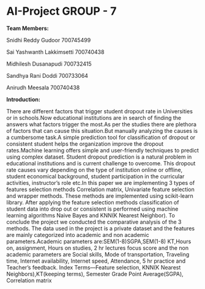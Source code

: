 # AI-Project  GROUP - 7

**Team Members:**

Snidhi Reddy Gudoor 700745499

Sai Yashwanth Lakkimsetti 700740438

Midhilesh Dusanapudi 700732415

Sandhya Rani Doddi 700733064

Anirudh Meesala 700740438

**Introduction:**

There are different factors that trigger student dropout rate in Universities or in schools.Now educational institutions are in search of finding the answers what factors trigger the most.As per the studies there are plethora of factors that can cause this situation.But manually analyzing the causes is a cumbersome task.A simple prediction tool for classification of dropout or consistent student helps the organization improve the dropout rates.Machine learning offers simple and user-friendly techniques to predict using complex dataset. Student dropout prediction is a natural problem in educational institutions and is current challenge to overcome. This dropout rate causes vary depending on the type of institution online or offline, student economical background, student participation in the curricular activities, instructor’s role etc.In this paper we are implementing 3 types of features selection methods Correlation matrix, Univariate feature selection and wrapper methods. These methods are implemented using scikit-learn library. After applying the feature selection methods classification of student data into drop out or consistent is performed using machine learning algorithms Naive Bayes and KNN(K Nearest Neighbor). To conclude the project we conducted the comparative analysis of the 3 methods. The data used in the project is a private dataset and the features are mainly categorized into academic and non academic parameters.Academic parameters are:SEM(1-8)SGPA,SEM(1-8) KT,Hours on, assignment, Hours on studies, 2 hr lectures focus score and the non academic parameters are Social skills, Mode of transportation, Traveling time, Internet availability, Internet speed, Attendance, 5 hr practice and Teacher’s feedback. Index Terms—Feature selection, KNN(K Nearest Neighbors),KT(keeping terms), Semester Grade Point Average(SGPA), Correlation matrix

